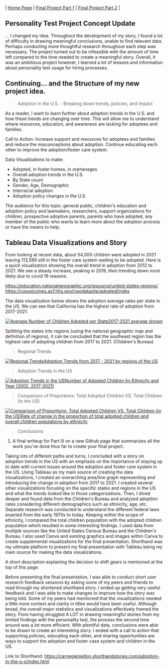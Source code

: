 | [Home Page](https://ellenasakai.github.io/sakaiportfolio/) | [Final Project Part 1](final-project-part-one) | [Final Project Part 2](final-project-part-2) |

## Personality Test Project Concept Update
... I changed my idea. Throughout the development of my story, I found a lot of difficulty in drawing meaningful conclusions, unable to find relevant data. Perhaps conducting more thoughtful research throughout each step was necessary. The project turned out to be infeasible with the amount of time left compared to the time needed to create a meaningful story. Overall, it was an ambitious project however, I learned a lot of lessons and information about personality test usage for hiring processes. 

## Continuing... and the Structure of my new project idea. 

> Adoption in the U.S. - Breaking down trends, policies, and impact

As a reader, I want to learn further about adoption trends in the U.S. and how these trends are changing over time. This will allow me to understand where resources, education, and awareness are lacking for adoptees and families.

Call to Action: Increase support and resources for adoptees and families and reduce the misconceptions about adoption. Continue educating each other to improve the adoption/foster care system.

Data Visualizations to make:
- Adopted, in foster homes, in orphanages
- Overall adoption trends in the U.S.
- By State count
- Gender, Age, Demographic
- Interracial adoption
- Adoption policy changes in the U.S.

The audience for this topic: general public, children's education and adoption policy and lawmakers, researchers, support organizations for children, prospective adoptive parents, parents who have adopted, any member of the public who wants to learn more about the adoption process or have the means to help.

## Tableau Data Visualizations and Story

From looking at recent data, about 54,000 children were adopted in 2021 leaving 113,589 still in the foster care system waiting to be adopted. Here is a quick visualization showing the overall trend in adoption from 2012 to 2021. We see a steady increase, peaking in 2019, then trending down most likely due to covid 19 reasons. 


https://education.nationalgeographic.org/resource/united-states-regions/
https://cwoutcomes.acf.hhs.gov/cwodatasite/adopted/index

The data visualization below shows the adoption average rates per state in the US. We can see that California has the highest rate of adoption from 2017-2021. 

<div class='tableauPlaceholder' id='viz1702071447532' style='position: relative'><noscript><a href='#'><img alt='Average Number of Children Adopted per State2017-2021 average shown ' src='https:&#47;&#47;public.tableau.com&#47;static&#47;images&#47;ad&#47;adoption8&#47;Sheet7&#47;1_rss.png' style='border: none' /></a></noscript><object class='tableauViz'  style='display:none;'><param name='host_url' value='https%3A%2F%2Fpublic.tableau.com%2F' /> <param name='embed_code_version' value='3' /> <param name='site_root' value='' /><param name='name' value='adoption8&#47;Sheet7' /><param name='tabs' value='no' /><param name='toolbar' value='yes' /><param name='static_image' value='https:&#47;&#47;public.tableau.com&#47;static&#47;images&#47;ad&#47;adoption8&#47;Sheet7&#47;1.png' /> <param name='animate_transition' value='yes' /><param name='display_static_image' value='yes' /><param name='display_spinner' value='yes' /><param name='display_overlay' value='yes' /><param name='display_count' value='yes' /><param name='language' value='en-US' /><param name='filter' value='publish=yes' /></object></div>            <script type='text/javascript'>                   
  var divElement = document.getElementById('viz1702071447532');                   
  var vizElement = divElement.getElementsByTagName('object')[0];                   
  vizElement.style.width='100%';vizElement.style.height=(divElement.offsetWidth*0.75)+'px';            
  var scriptElement = document.createElement('script');                   
  scriptElement.src = 'https://public.tableau.com/javascripts/api/viz_v1.js';                  
  vizElement.parentNode.insertBefore(scriptElement, vizElement);               
</script>


Splitting the states into regions (using the national geographic map and definition of regions), it can be concluded that the southeast region has the highest rate of adopting children from 2017 to 2021. (Children's Bureau)

> Regional Trends

<div class='tableauPlaceholder' id='viz1701910580110' style='position: relative'><noscript><a href='#'><img alt='Regional TrendsAdoption Trends from 2017 - 2021 by regions of the US ' src='https:&#47;&#47;public.tableau.com&#47;static&#47;images&#47;ad&#47;adoption3&#47;RegionalTrends&#47;1_rss.png' style='border: none' /></a></noscript><object class='tableauViz'  style='display:none;'><param name='host_url' value='https%3A%2F%2Fpublic.tableau.com%2F' /> <param name='embed_code_version' value='3' /> <param name='site_root' value='' /><param name='name' value='adoption3&#47;RegionalTrends' /><param name='tabs' value='no' /><param name='toolbar' value='yes' /><param name='static_image' value='https:&#47;&#47;public.tableau.com&#47;static&#47;images&#47;ad&#47;adoption3&#47;RegionalTrends&#47;1.png' /> <param name='animate_transition' value='yes' /><param name='display_static_image' value='yes' /><param name='display_spinner' value='yes' /><param name='display_overlay' value='yes' /><param name='display_count' value='yes' /><param name='language' value='en-US' /><param name='filter' value='publish=yes' /></object></div>             
<script type='text/javascript'>                  
  var divElement = document.getElementById('viz1701910580110');                  
  var vizElement = divElement.getElementsByTagName('object')[0];                   
  vizElement.style.width='100%';vizElement.style.height=(divElement.offsetWidth*0.75)+'px';           
  var scriptElement = document.createElement('script');                 
  scriptElement.src = 'https://public.tableau.com/javascripts/api/viz_v1.js';             
  vizElement.parentNode.insertBefore(scriptElement, vizElement);              
</script>



> Adoption Trends in the US

<div class='tableauPlaceholder' id='viz1701911020218' style='position: relative'><noscript><a href='#'><img alt='Adoption Trends in the USNumber of Adopted Children by Ethnicity and Year (2002, 2017-2021) ' src='https:&#47;&#47;public.tableau.com&#47;static&#47;images&#47;ad&#47;adoption4&#47;NumberofAdoptedChildrenbyEthnicityandYear&#47;1_rss.png' style='border: none' /></a></noscript><object class='tableauViz'  style='display:none;'><param name='host_url' value='https%3A%2F%2Fpublic.tableau.com%2F' /> <param name='embed_code_version' value='3' /> <param name='site_root' value='' /><param name='name' value='adoption4&#47;NumberofAdoptedChildrenbyEthnicityandYear' /><param name='tabs' value='no' /><param name='toolbar' value='yes' /><param name='static_image' value='https:&#47;&#47;public.tableau.com&#47;static&#47;images&#47;ad&#47;adoption4&#47;NumberofAdoptedChildrenbyEthnicityandYear&#47;1.png' /> <param name='animate_transition' value='yes' /><param name='display_static_image' value='yes' /><param name='display_spinner' value='yes' /><param name='display_overlay' value='yes' /><param name='display_count' value='yes' /><param name='language' value='en-US' /><param name='filter' value='publish=yes' /></object></div>               
<script type='text/javascript'>                   
  var divElement = document.getElementById('viz1701911020218');                
  var vizElement = divElement.getElementsByTagName('object')[0];                   
  vizElement.style.width='100%';vizElement.style.height=(divElement.offsetWidth*0.75)+'px';               
  var scriptElement = document.createElement('script');                   
  scriptElement.src = 'https://public.tableau.com/javascripts/api/viz_v1.js';                  
  vizElement.parentNode.insertBefore(scriptElement, vizElement);            
</script>

> Comparison of Proportions: Total Adopted Children VS. Total Children (in the US)

<div class='tableauPlaceholder' id='viz1701911429386' style='position: relative'><noscript><a href='#'><img alt='Comparison of Proportions: Total Adopted Children VS. Total Children (in the US)Rate of change in the proportion of total adopted children and overall children populations by ethnicity ' src='https:&#47;&#47;public.tableau.com&#47;static&#47;images&#47;ad&#47;adoption5&#47;Comparison&#47;1_rss.png' style='border: none' /></a></noscript><object class='tableauViz'  style='display:none;'><param name='host_url' value='https%3A%2F%2Fpublic.tableau.com%2F' /> <param name='embed_code_version' value='3' /> <param name='site_root' value='' /><param name='name' value='adoption5&#47;Comparison' /><param name='tabs' value='no' /><param name='toolbar' value='yes' /><param name='static_image' value='https:&#47;&#47;public.tableau.com&#47;static&#47;images&#47;ad&#47;adoption5&#47;Comparison&#47;1.png' /> <param name='animate_transition' value='yes' /><param name='display_static_image' value='yes' /><param name='display_spinner' value='yes' /><param name='display_overlay' value='yes' /><param name='display_count' value='yes' /><param name='language' value='en-US' /><param name='filter' value='publish=yes' /></object></div>              
<script type='text/javascript'>                   
  var divElement = document.getElementById('viz1701911429386');               
  var vizElement = divElement.getElementsByTagName('object')[0];                  
  vizElement.style.width='100%';vizElement.style.height=(divElement.offsetWidth*0.75)+'px';        
  var scriptElement = document.createElement('script');                   
  scriptElement.src = 'https://public.tableau.com/javascripts/api/viz_v1.js';              
  vizElement.parentNode.insertBefore(scriptElement, vizElement);             
</script>



> Conclusions

1. A final writeup for Part III on a new Github page that summarizes all the work you've done thus far to create your final project.

Taking lots of different paths and turns, I concluded with a story on adoption trends in the US with an emphasis on the importance of staying up to date with current issues around the adoption and foster care system in the US. Using Tableau as my main source of creating the data visualizations, I created an overarching area/line graph representing and introducing the change in adoption from 2017 to 2021. I created several other visualizations focusing on the specific states and regions in the US and what the trends looked like in those categorizations. Then, I dived deeper and found data from the Children's Bureau and analyzed adoption rates considering different demographics such as ethnicity, age, etc. Separate research was conducted to understand the different federal laws enacted from the early 1970s to today. Keeping within the scope of ethnicity, I compared the total children population with the adopted children population which resulted in some interesting findings. I used data from multiple sources like the United States Census Bureau and the Children's Bureau. I also used Canva and existing graphics and images within Canva to create supplemental visualizations for the final presentation. Shorthand was my ultimate platform to present my final presentation with Tableau being my main source for making the data visualizations. 

A short description explaining the decision to shift gears is mentioned at the top of this page. 

Before presenting the final presentation, I was able to conduct short user research feedback sessions by asking some of my peers and friends to read through my shortened shorthand story. I ended up getting very useful feedback and I was able to make changes to improve how the story was being told. Some of my peers had mentioned that the visualizations needed a little more context and clarity in titles would have been useful. Although broad, the overall major statistics and visualizations effectively framed the story. From having struggled A LOT in drawing meaningful stories from my limited findings with the personality test, the process the second time around was a lot more efficient. With plentiful data, conclusions were able to be drawn to create an interesting story. I ended with a call to action that supporting policies, educating each other, and sharing opportunities are ways to support the adoption and foster case system and children in the US. 

Link to Shorthand: https://carnegiemellon.shorthandstories.com/adoption-in-the-u-s/index.html
